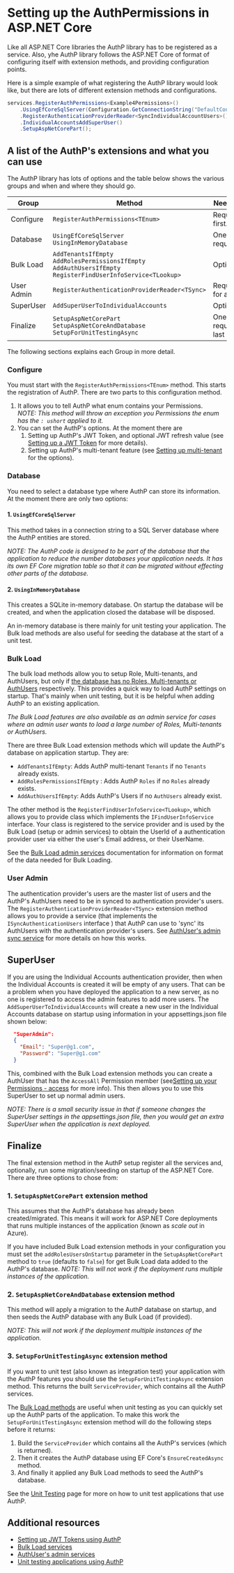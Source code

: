 # Setting up the AuthPermissions in ASP.NET Core

Like all ASP.NET Core libraries the AuthP library has to be registered as a service. Also, yhe AuthP library follows the ASP.NET Core of format of configuring itself with extension methods, and providing configuration points.

Here is a simple example of what registering the AuthP library would look like, but there are lots of different extension methods and configurations.

```c#
services.RegisterAuthPermissions<Example4Permissions>()
    .UsingEfCoreSqlServer(Configuration.GetConnectionString("DefaultConnection")) 
    .RegisterAuthenticationProviderReader<SyncIndividualAccountUsers>()
    .IndividualAccountsAddSuperUser()
    .SetupAspNetCorePart();
```

## A list of the AuthP's extensions and what you can use

The AuthP library has lots of options and the table below shows the various groups and when and where they should go.

| Group | Method |  Needed? |
| --- | --- | --- |
| Configure | `RegisterAuthPermissions<TEnum>` | Required, first. |
| Database | `UsingEfCoreSqlServer`<br>`UsingInMemoryDatabase` | One required |
| Bulk Load | `AddTenantsIfEmpty`<br>`AddRolesPermissionsIfEmpty`<br>`AddAuthUsersIfEmpty`<br>`RegisterFindUserInfoService<TLookup>` | Optional |
| User Admin | `RegisterAuthenticationProviderReader<TSync>` | Required for admin |
| SuperUser | `AddSuperUserToIndividualAccounts` | Optional |
| Finalize | `SetupAspNetCorePart`<br>`SetupAspNetCoreAndDatabase`<br>`SetupForUnitTestingAsync` |  One required, last |

The following sections explains each Group in more detail.

### Configure

You must start with the `RegisterAuthPermissions<TEnum>` method. This starts the registration of AuthP. There are two parts to this configuration method.

1. It allows you to tell AuthP what enum contains your Permissions.  
_NOTE: This method will throw an exception you Permissions the enum has the `: ushort` applied to it._
2. You can set the AuthP's options. At the moment there are
    1. Setting up AuthP's JWT Token, and optional JWT refresh value (see [Setting up a JWT Token](https://github.com/JonPSmith/AuthPermissions.AspNetCore/blob/main/docs/setup/JWTToken.md) for more details).
    2. Setting up AuthP's multi-tenant feature (see [Setting up multi-tenant](!!!!) for the options).

### Database

You need to select a database type where AuthP can store its information. At the moment there are only two options:

#### 1. `UsingEfCoreSqlServer`

This method takes in a connection string to a SQL Server database where the AuthP entities are stored.  

_NOTE: The AuthP code is designed to be part of the database that the application to reduce the number databases your application needs. It has its own EF Core migration table so that it can be migrated without effecting other parts of the database._

#### 2. `UsingInMemoryDatabase`

This creates a SQLite in-memory database. On startup the database will be created, and when the application closed the database will be disposed.

An in-memory database is there mainly for unit testing your application. The Bulk load methods are also useful for seeding the database at the start of a unit test.

### Bulk Load

The bulk load methods allow you to setup Role, Multi-tenants, and AuthUsers, but only if <ins>the database has no Roles,  Multi-tenants or AuthUsers</ins> respectively. This provides a quick way to load AuthP settings on startup. That's mainly when unit testing, but it is be helpful when adding AuthP to an existing application.

_The Bulk Load features are also available as an admin service for cases where an admin user wants to load a large number of Roles,  Multi-tenants or AuthUsers._

There are three Bulk Load extension methods which will update the AuthP's database on application startup. They are:

- `AddTenantsIfEmpty`: Adds AuthP multi-tenant `Tenants` if no `Tenants` already exists.
- `AddRolesPermissionsIfEmpty` : Adds AuthP `Roles` if no `Roles` already exists.
- `AddAuthUsersIfEmpty`: Adds AuthP's Users if no `AuthUsers` already exist.

The other method is the `RegisterFindUserInfoService<TLookup>`, which allows you to provide class which implements the `IFindUserInfoService` interface. Your class is registered to the service provider and is used by the Bulk Load (setup or admin services) to obtain the UserId of a authentication provider user via either the user's Email address, or their UserName.

See the [Bulk Load admin services](!!!!) documentation for information on format of the data needed for Bulk Loading.

### User Admin

The authentication provider's users are the master list of users and the AuthP's AuthUsers need to be in synced to authentication provider's users. The `RegisterAuthenticationProviderReader<TSync>` extension method allows you to provide a service (that implements the `ISyncAuthenticationUsers` interface ) that AuthP can use to 'sync' its AuthUsers with the authentication provider's users. See [AuthUser's admin sync service](!!!!) for more details on how this works.

## SuperUser

If you are using the Individual Accounts authentication provider, then when the Individual Accounts is created it will be empty of any users. That can be a problem when you have deployed the application to a new server, as no one is registered  to access the admin features to add more users. The `AddSuperUserToIndividualAccounts` will  create a new user in the Individual Accounts database on startup using information in your appsettings.json file shown below:

```json
  "SuperAdmin":
  {
    "Email": "Super@g1.com",
    "Password": "Super@g1.com"
  }
```

This, combined with the Bulk Load extension methods you can create a AuthUser that has the `AccessAll` Permission member (see[Setting up your Permissions - access](https://github.com/JonPSmith/AuthPermissions.AspNetCore/blob/main/docs/setup/permissions.md#creating-the-permissions-enum) for more info). This then allows you to use this SuperUser to set up normal admin users.

_NOTE: There is a small security issue in that if someone changes the SuperUser settings in the appsettings.json file, then you would get an extra SuperUser when the application is next deployed._


## Finalize

The final extension method in the AuthP setup register all the services and, optionally, run some migration/seeding on startup of the ASP.NET Core. There are three options to chose from:

### 1. `SetupAspNetCorePart` extension method

This assumes that the AuthP's database has already been created/migrated. This means it will work for ASP.NET Core deployments that runs multiple instances of the application (known as _scale out_ in Azure).

If you have included Bulk Load extension methods in your configuration you must set the `addRolesUsersOnStartup` parameter in the `SetupAspNetCorePart` method to `true` (defaults to `false`) for get Bulk Load data added to the AuthP's database. _NOTE: This will not work if the deployment runs multiple instances of the application._

### 2. `SetupAspNetCoreAndDatabase` extension method

This method will apply a migration to the AuthP database on startup, and then seeds the AuthP database with any Bulk Load (if provided).

_NOTE: This will not work if the deployment multiple instances of the application._

### 3. `SetupForUnitTestingAsync` extension method

If you want to unit test (also known as integration test) your application with the AuthP features you should use the `SetupForUnitTestingAsync` extension method. This returns the built `ServiceProvider`, which contains all the AuthP services.

The [Bulk Load methods](https://github.com/JonPSmith/AuthPermissions.AspNetCore/blob/main/docs/setup/startup.md#bulk-load) are useful when unit testing as you can quickly set up the AuthP parts of the application. To make this work the `SetupForUnitTestingAsync` extension method will do the following steps before it returns:

1. Build the `ServiceProvider` which contains all the AuthP's services (which is returned).
2. Then it creates the AuthP database using EF Core's `EnsureCreatedAsync` method.
3. And finally it applied any Bulk Load methods to seed the AuthP's database.

See the [Unit Testing](!!!!) page for more on how to unit test applications that use AuthP.


## Additional resources

- [Setting up JWT Tokens using AuthP](!!!!)
- [Bulk Load services](!!!!)
- [AuthUser's admin services](!!!!)
- [Unit testing applications using AuthP](!!!!)